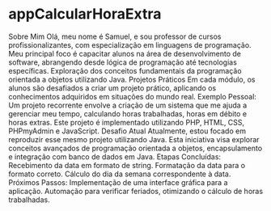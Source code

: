 # appCalcularHoraExtra
 Sobre Mim Olá, meu nome é Samuel, e sou professor de cursos profissionalizantes, com especialização em linguagens de programação. Meu principal foco é capacitar alunos na área de desenvolvimento de software, abrangendo desde lógica de programação até tecnologias específicas. Exploração dos conceitos fundamentais da programação orientada a objetos utilizando Java.  Projetos Práticos Em cada módulo, os alunos são desafiados a criar um projeto prático, aplicando os conhecimentos adquiridos em situações do mundo real.  Exemplo Pessoal: Um projeto recorrente envolve a criação de um sistema que me ajuda a gerenciar meu tempo, calculando horas trabalhadas, horas em débito e horas extras. Este projeto é implementado utilizando PHP, HTML, CSS, PHPmyAdmin e JavaScript.  Desafio Atual Atualmente, estou focado em reproduzir esse mesmo projeto utilizando Java. Esta iniciativa visa explorar conceitos avançados de programação orientada a objetos, encapsulamento e integração com banco de dados em Java. Etapas Concluídas:  Recebimento da data em formato de string. Formatação da data para o formato correto. Cálculo do dia da semana correspondente à data. Próximos Passos:  Implementação de uma interface gráfica para a aplicação. Automação para verificar feriados, otimizando o cálculo de horas trabalhadas.

